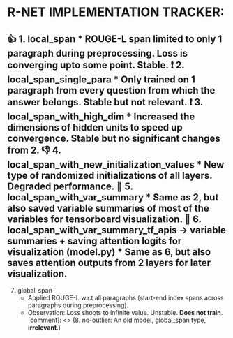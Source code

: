 # R-NET IMPLEMENTATION TRACKER:

:+1: 1. local_span
	* ROUGE-L span limited to only 1 paragraph during preprocessing. Loss is converging upto some point. **Stable**.
:heavy_exclamation_mark: 2. local_span_single_para
	* Only trained on 1 paragraph from every question from which the answer belongs. Stable but **not relevant**.
:heavy_exclamation_mark: 3. local_span_with_high_dim
	* Increased the dimensions of hidden units to speed up convergence. **Stable but** no significant changes from 2.
:-1: 4. local_span_with_new_initialization_values 
	* New type of randomized initializations of all layers. **Degraded performance**.
:large_blue_circle: 5. local_span_with_var_summary
	* Same as 2, but also saved variable summaries of most of the variables for tensorboard visualization.
:large_blue_circle: 6. local_span_with_var_summary_tf_apis -> variable summaries + saving attention logits for visualization (model.py)
	* Same as 6, but also saves attention outputs from 2 layers for later visualization.
---
7. global_span
	* Applied ROUGE-L w.r.t all paragraphs (start-end index spans across paragraphs during preprocessing). 
	* Observation: Loss shoots to infinite value. Unstable. **Does not train**.
[comment]: <> (8. no-outlier: An old model, global_span type, **irrelevant**.)